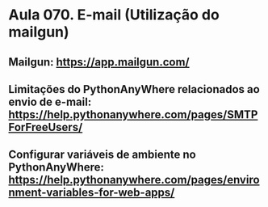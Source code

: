 # Aula 070. E-mail (Utilização do mailgun)
## Mailgun: https://app.mailgun.com/
## Limitações do PythonAnyWhere relacionados ao envio de e-mail: https://help.pythonanywhere.com/pages/SMTPForFreeUsers/
## Configurar variáveis de ambiente no PythonAnyWhere: https://help.pythonanywhere.com/pages/environment-variables-for-web-apps/
